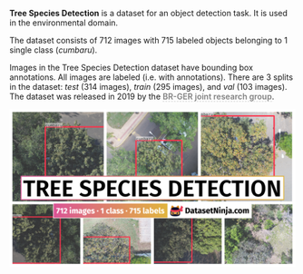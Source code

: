 **Tree Species Detection** is a dataset for an object detection task. It is used in the environmental domain. 

The dataset consists of 712 images with 715 labeled objects belonging to 1 single class (*cumbaru*).

Images in the Tree Species Detection dataset have bounding box annotations. All images are labeled (i.e. with annotations). There are 3 splits in the dataset: *test* (314 images), *train* (295 images), and *val* (103 images). The dataset was released in 2019 by the <span style="font-weight: 600; color: grey; border-bottom: 1px dashed #d3d3d3;">BR-GER joint research group</span>.

<img src="https://github.com/dataset-ninja/tree-species-detection/raw/main/visualizations/poster.png">
